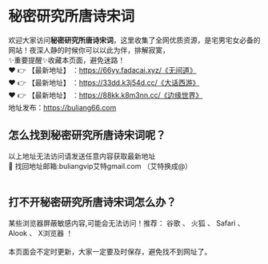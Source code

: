 # 秘密研究所唐诗宋词<br>
欢迎大家访问**秘密研究所唐诗宋词**，这里收集了全网优质资源，是宅男宅女必备的网站！夜深人静的时候你可以以此为伴，排解寂寞，<br>
✨重要提醒✨收藏本页面，避免迷路！<br>
❤️ 👉 【最新地址】 ：https://66yy.fadacai.xyz/《无间道》<br>
❤️ 👉 【最新地址】 ：https://33dd.k3j54d.cc/《大话西游》<br>
❤️ 👉 【最新地址】 ：https://88kk.k8m3nn.cc/《边缘世界》<br>
地址发布：https://buliang66.com<br>
## 怎么找到**秘密研究所唐诗宋词**呢？<br>
以上地址无法访问请发送任意内容获取最新地址<br>
📧 找回地址邮箱:buliangvip艾特gmail.com （艾特换成@）<br><br>
## 打不开**秘密研究所唐诗宋词**怎么办？
某些浏览器屏蔽敏感内容,可能会无法访问！推荐： 谷歌 、 火狐 、 Safari 、 Alook 、 X浏览器 ！<br><br>
本页面会不定时更新，大家一定要及时保存，避免找不到网址了。


